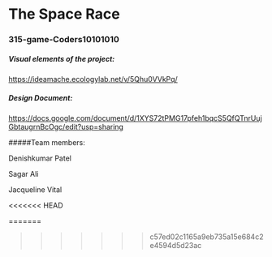 # The Space Race
### 315-game-Coders10101010

##### Visual elements of the project:

https://ideamache.ecologylab.net/v/5Qhu0VVkPq/
##### Design Document:

https://docs.google.com/document/d/1XYS72tPMG17pfeh1bqcS5QfQTnrUujGbtaugrnBcOgc/edit?usp=sharing

#####Team members:

Denishkumar Patel

Sagar Ali

Jacqueline Vital


<<<<<<< HEAD


=======
>>>>>>> c57ed02c1165a9eb735a15e684c2e4594d5d23ac
